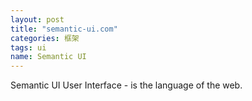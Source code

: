 ```yaml
---
layout: post
title: "semantic-ui.com"
categories: 框架
tags: ui
name: Semantic UI
---
```


Semantic UI User Interface - is the language<!--break--> of the web.
